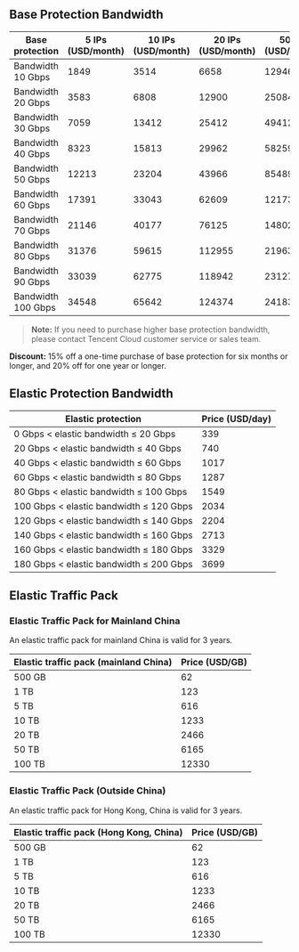 ﻿
## Base Protection Bandwidth

| Base protection | 5 IPs (USD/month) | 10 IPs (USD/month) | 20 IPs (USD/month) | 50 IPs (USD/month) | 100 IPs (USD/month) |
|-|-|-|-|-|-|
| Bandwidth 10 Gbps|1849|3514|6658|12946|22194|
| Bandwidth 20 Gbps|3583|6808|12900|25084|43000|
| Bandwidth 30 Gbps|7059|13412|25412|49412|84706|
| Bandwidth 40 Gbps|8323|15813|29962|58259|99872|
| Bandwidth 50 Gbps|12213|23204|43966|85489|146553|
| Bandwidth 60 Gbps|17391|33043|62609|121739|208696|
| Bandwidth 70 Gbps|21146|40177|76125|148020|253749|
| Bandwidth 80 Gbps|31376|59615|112955|219635|376518|
| Bandwidth 90 Gbps|33039|62775|118942|231276|396474|
| Bandwidth 100 Gbps|34548|65642|124374|241838|414580|
>**Note:**
>If you need to purchase higher base protection bandwidth, please contact Tencent Cloud customer service or sales team.

**Discount:** 15% off a one-time purchase of base protection for six months or longer, and 20% off for one year or longer.


## Elastic Protection Bandwidth
| Elastic protection | Price (USD/day) |
|---------|---------|
| 0 Gbps < elastic bandwidth ≤ 20 Gbps | 339 |
| 20 Gbps < elastic bandwidth ≤ 40 Gbps | 740 |
| 40 Gbps < elastic bandwidth ≤ 60 Gbps |1017 |
| 60 Gbps < elastic bandwidth ≤ 80 Gbps |1287 |
| 80 Gbps < elastic bandwidth ≤ 100 Gbps |1549|
| 100 Gbps < elastic bandwidth ≤ 120 Gbps |2034 |
| 120 Gbps < elastic bandwidth ≤ 140 Gbps |2204 |
| 140 Gbps < elastic bandwidth ≤ 160 Gbps |2713|
| 160 Gbps < elastic bandwidth ≤ 180 Gbps |3329 |
| 180 Gbps < elastic bandwidth ≤ 200 Gbps|3699 |


## Elastic Traffic Pack
### Elastic Traffic Pack for Mainland China
An elastic traffic pack for mainland China is valid for 3 years.

| Elastic traffic pack (mainland China) | Price (USD/GB) |
|--|-|
|500 GB|62|
|1 TB|123|
|5 TB|616|
|10 TB|1233|
|20 TB|2466|
|50 TB|6165|
|100 TB|12330|

### Elastic Traffic Pack (Outside China)
An elastic traffic pack for Hong Kong, China is valid for 3 years.

| Elastic traffic pack (Hong Kong, China) | Price (USD/GB) |
|--|-|
|500 GB|62|
|1 TB|123|
|5 TB|616|
|10 TB|1233|
|20 TB|2466|
|50 TB|6165|
|100 TB|12330|



